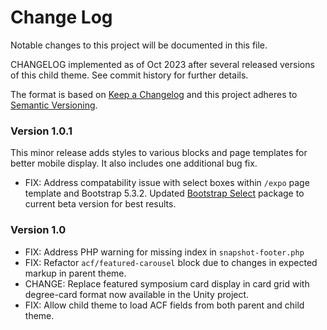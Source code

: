 # Change Log

Notable changes to this project will be documented in this file.

CHANGELOG implemented as of Oct 2023 after several released versions of this child theme. See commit history for further details.

The format is based on [Keep a Changelog](http://keepachangelog.com/)
and this project adheres to [Semantic Versioning](http://semver.org/).

### Version 1.0.1

This minor release adds styles to various blocks and page templates for better mobile display. It also includes one additional bug fix.

- FIX: Address compatability issue with select boxes within `/expo` page template and Bootstrap 5.3.2. Updated [Bootstrap Select](https://developer.snapappointments.com/bootstrap-select/) package to current beta version for best results.

### Version 1.0

- FIX: Address PHP warning for missing index in `snapshot-footer.php`
- FIX: Refactor `acf/featured-carousel` block due to changes in expected markup in parent theme.
- CHANGE: Replace featured symposium card display in card grid with degree-card format now available in the Unity project.
- FIX: Allow child theme to load ACF fields from both parent and child theme.
